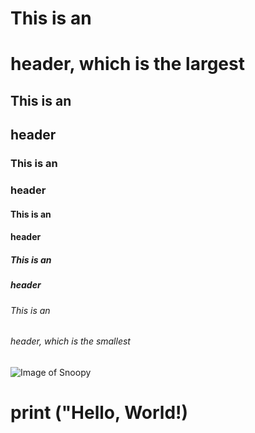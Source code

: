 # This is an <h1> header, which is the largest
## This is an <h2> header
### This is an <h3> header
#### This is an <h4> header
##### This is an <h5> header
###### This is an <h6> header, which is the smallest
![Image of Snoopy](https://www.ft.com/__origami/service/image/v2/images/raw/http%3A%2F%2Fcom.ft.imagepublish.upp-prod-eu.s3.amazonaws.com%2Fe5e9d252-dcbc-11e8-9f04-38d397e6661c?dpr=1&fit=scale-down&source=next&width=700)

# print ("Hello, World!)
